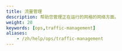 ```yaml
---
title: 流量管理
description: 帮助您管理正在运行的网格的网络方面。
weight: 20
keywords: [ops,traffic-management]
aliases:
    - /zh/help/ops/traffic-management
---
```

